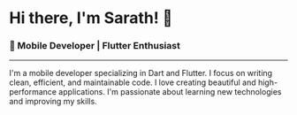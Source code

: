 # Hi there, I'm Sarath! 👋

### 🚀 Mobile Developer | Flutter Enthusiast

---

I'm a mobile developer specializing in Dart and Flutter. I focus on writing clean, efficient, and maintainable code. I love creating beautiful and high-performance applications. I'm passionate about learning new technologies and improving my skills.


<!-- - 👋 Hi, I’m @SPMDEV01
- 👀 I’m interested in ... -
- 🌱 I’m currently learning ...
- 💞️ I’m looking to collaborate on ...
- 📫 How to reach me ...
- 😄 Pronouns: ...
- ⚡ Fun fact: ... -->

<!---
SPMDEV01/SPMDEV01 is a ✨ special ✨ repository because its `README.md` (this file) appears on your GitHub profile.
You can click the Preview link to take a look at your changes.
--->
